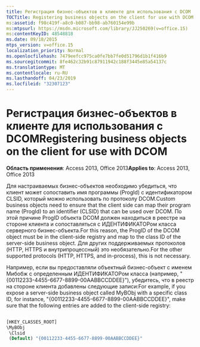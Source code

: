 ```yaml
---
title: Регистрация бизнес-объектов в клиенте для использования с DCOM
TOCTitle: Registering business objects on the client for use with DCOM
ms:assetid: f98c419f-a8c0-b087-bb98-ab760154e99b
ms:mtpsurl: https://msdn.microsoft.com/library/JJ250269(v=office.15)
ms:contentKeyID: 48548818
ms.date: 09/18/2015
mtps_version: v=office.15
localization_priority: Normal
ms.openlocfilehash: 7479eefcc975ca0fe7bb7fe0d51796d1b1f416b9
ms.sourcegitcommit: 8fe462c32b91c87911942c188f3445e85a54137c
ms.translationtype: MT
ms.contentlocale: ru-RU
ms.lasthandoff: 04/23/2019
ms.locfileid: "32307123"
---
```

# <a name="registering-business-objects-on-the-client-for-use-with-dcom"></a><span data-ttu-id="0e0f7-102">Регистрация бизнес-объектов в клиенте для использования с DCOM</span><span class="sxs-lookup"><span data-stu-id="0e0f7-102">Registering business objects on the client for use with DCOM</span></span>

<span data-ttu-id="0e0f7-103">**Область применения**: Access 2013, Office 2013</span><span class="sxs-lookup"><span data-stu-id="0e0f7-103">**Applies to**: Access 2013, Office 2013</span></span>

<span data-ttu-id="0e0f7-104">Для настраиваемых бизнес-объектов необходимо убедиться, что клиент может сопоставить имя программы (ProgId) с идентификатором CLSID, который можно использовать по протоколу DCOM.</span><span class="sxs-lookup"><span data-stu-id="0e0f7-104">Custom business objects need to ensure that the client side can map their program name (ProgId) to an identifier (CLSID) that can be used over DCOM.</span></span> <span data-ttu-id="0e0f7-105">По этой причине ProgID объекта DCOM должен находиться в реестре на стороне клиента и сопоставляться с ИДЕНТИФИКАТОРом класса серверного бизнес-объекта.</span><span class="sxs-lookup"><span data-stu-id="0e0f7-105">For this reason, the ProgID of the DCOM object must be in the client-side registry and map to the class ID of the server-side business object.</span></span> <span data-ttu-id="0e0f7-106">Для других поддерживаемых протоколов (HTTP, HTTPS и внутрипроцессный) это необязательно.</span><span class="sxs-lookup"><span data-stu-id="0e0f7-106">For the other supported protocols (HTTP, HTTPS, and in-process), this is not necessary.</span></span>

<span data-ttu-id="0e0f7-107">Например, если вы предоставляли объектный бизнес-объект с именем Мибобж с определенным ИДЕНТИФИКАТОРом класса (например, "{00112233-4455-6677-8899-00AABBCCDDEE}"), убедитесь, что в реестр на стороне клиента добавлены следующие записи:</span><span class="sxs-lookup"><span data-stu-id="0e0f7-107">For example, if you expose a server-side business object called MyBObj with a specific class ID, for instance, "{00112233-4455-6677-8899-00AABBCCDDEE}", make sure that the following entries are added to the client-side registry:</span></span>

```vb 
 
[HKEY_CLASSES_ROOT] 
\MyBObj 
 \Clsid 
 (Default) "{00112233-4455-6677-8899-00AABBCCDDEE}" 
```

